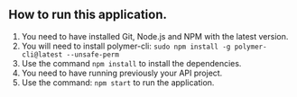## How to run this application.

1. You need to have installed Git, Node.js and NPM with the latest version.
2. You will need to install polymer-cli: `sudo npm install -g polymer-cli@latest --unsafe-perm`
3. Use the command `npm install` to install the dependencies.
4. You need to have running previously your API project.
5. Use the command: `npm start` to run the application.